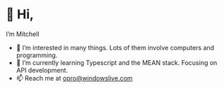 # 👋 Hi, 
I’m Mitchell
- 👀 I’m interested in many things. Lots of them involve computers and programming.
- 🌱 I’m currently learning Typescript and the MEAN stack. Focusing on API development.
- 📫 Reach me at opro@windowslive.com

<!---
mitchell985/mitchell985 is a ✨ special ✨ repository because its `README.md` (this file) appears on your GitHub profile.
You can click the Preview link to take a look at your changes.
--->
